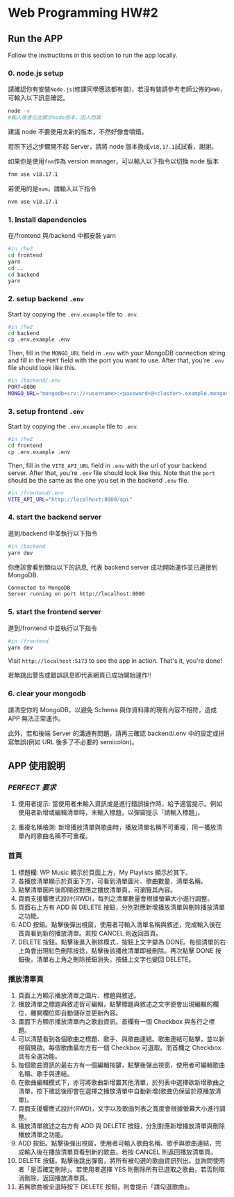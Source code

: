 # Web Programming HW#2

## Run the APP

Follow the instructions in this section to run the app locally.

### 0. node.js setup

請確認你有安裝`Node.js`(修課同學應該都有裝)，若沒有裝請參考老師公佈的`HW0`，可輸入以下訊息確認。

```bash
node -v
#輸入後會在此顯示node版本，因人而異
```

建議 node 不要使用太新的版本，不然好像會噴錯。

若照下述之步驟開不起 Server，請將 node 版本換成`v18,17.1`試試看，謝謝。

如果你是使用`fnm`作為 version manager，可以輸入以下指令以切換 node 版本

```bash
fnm use v18.17.1
```

若使用的是`nvm`，請輸入以下指令

```bash
nvm use v18.17.1
```

### 1. Install dapendencies

在/frontend 與/backend 中都安裝 yarn

```bash
#in /hw2
cd frontend
yarn
cd ..
cd backend
yarn
```

### 2. setup backend `.env`

Start by copying the `.env.example` file to `.env`.

```bash
#in /hw2
cd backend
cp .env.example .env
```

Then, fill in the `MONGO_URL` field in `.env` with your MongoDB connection string and fill in the `PORT` field with the port you want to use. After that, you're `.env` file should look like this.

```bash
#in /backend/.env
PORT=8000
MONGO_URL="mongodb+srv://<username>:<password>@<cluster>.example.mongodb.net/?retryWrites=true&w=majority"
```

### 3. setup frontend `.env`

Start by copying the `.env.example` file to `.env`.

```bash
#in /hw2
cd frontend
cp .env.example .env
```

Then, fill in the `VITE_API_URL` field in `.env` with the url of your backend server. After that, you're `.env` file should look like this. Note that the `port` should be the same as the one you set in the backend `.env` file.

```bash
#in /frontend/.env
VITE_API_URL="http://localhost:8000/api"
```

### 4. start the backend server

進到/backend 中並執行以下指令

```bash
#in /backend
yarn dev
```

你應該會看到類似以下的訊息, 代表 backend server 成功開始運作並已連接到 MongoDB.

```bash
Connected to MongoDB
Server running on port http://localhost:8000
```

### 5. start the frontend server

進到/frontend 中並執行以下指令

```bash
#in /frontend
yarn dev
```

Visit `http://localhost:5173` to see the app in action. That's it, you're done!

若無跳出警告或錯誤訊息即代表網頁已成功開始運作!!

### 6. clear your mongodb

請清空你的 MongoDB，以避免 Schema 與你資料庫的現有內容不相符，造成 APP 無法正常運作。

此外，若和後端 Server 的溝通有問題，請再三確認 backend/.env 中的設定或拼寫無誤(例如 URL 後多了不必要的 semicolon)。

## APP 使用說明

### **_PERFECT 要求_**

1. 使用者提示: 當使用者未輸入資訊或是進行錯誤操作時，給予適當提示。例如使用者新增或編輯清單時，未輸入標題，以彈窗提示「請輸入標題」。

2. 重複名稱檢測: 新增播放清單與歌曲時，播放清單名稱不可重複，同一播放清單內的歌曲名稱不可重複。

### 首頁

1. 標題欄: WP Music 顯示於頁面上方，My Playlists 顯示於其下。
2. 各播放清單顯示於頁面下方，可看到清單圖片、歌曲數量、清單名稱。
3. 點擊清單圖片後即開啟對應之播放清單頁，可瀏覽其內容。
4. 頁面支援響應式設計(RWD)，每列之清單數量會根據螢幕大小進行調整。
5. 頁面右上方有 ADD 與 DELETE 按鈕，分別對應新增播放清單與刪除播放清單之功能。
6. ADD 按鈕。點擊後彈出視窗，使用者可輸入清單名稱與敘述，完成輸入後在首頁看到新的播放清單。若按 CANCEL 則返回首頁。
7. DELETE 按鈕。點擊後進入刪除模式，按鈕上文字變為 DONE。每個清單的右上角會出現紅色刪除按捻，點擊後該播放清單即被刪除。再次點擊 DONE 按鈕後，清單右上角之刪除按鈕消失，按鈕上文字也變回 DELETE。

### 播放清單頁

1. 頁面上方顯示播放清單之圖片、標題與敘述。
2. 播放清單之標題與敘述皆可編輯，點擊標題與敘述之文字便會出現編輯的欄位，離開欄位即自動儲存並更新內容。
3. 畫面下方顯示播放清單內之歌曲資訊。首欄有一個 Checkbox 與各行之標題。
4. 可以清楚看到各個歌曲之標題、歌手、與歌曲連結。歌曲連結可點擊，並以新視窗開啟。每個歌曲最左方有一個 Checkbox 可選取。而首欄之 Checkbox 具有全選功能。
5. 每個歌曲資訊的最右方有一個編輯按鍵，點擊後彈出視窗，使用者可編輯歌曲名稱、歌手與連結。
6. 在歌曲編輯模式下，亦可將歌曲新增置其他清單，於列表中選擇欲新增歌曲之清單，按下確認後即會在選擇之播放清單中自動新增(歌曲仍保留於原播放清單)。
7. 頁面支援響應式設計(RWD)，文字以及歌曲列表之寬度會根據螢幕大小進行調整。
8. 播放清單敘述之右方有 ADD 與 DELETE 按鈕，分別對應新增播放清單與刪除播放清單之功能。
9. ADD 按鈕。點擊後彈出視窗，使用者可輸入歌曲名稱、歌手與歌曲連結，完成輸入後在播放清單頁看到新的歌曲。若按 CANCEL 則返回播放清單頁。
10. DELETE 按鈕。點擊後跳出彈窗，將所有被勾選的歌曲資訊列出。並詢問使用者「是否確定刪除」。若使用者選擇 YES 則刪除所有已選取之歌曲，若否則取消刪除，返回播放清單頁。
11. 若無歌曲被全選時按下 DELETE 按鈕，則會提示「請勾選歌曲」。
